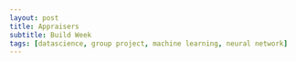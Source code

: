 ```yaml
---
layout: post
title: Appraisers
subtitle: Build Week 
tags: [datascience, group project, machine learning, neural network]
---
```



